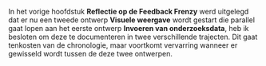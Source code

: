 In het vorige hoofdstuk __Reflectie op de Feedback Frenzy__ werd uitgelegd dat er nu een tweede ontwerp __Visuele weergave__ wordt gestart die parallel gaat lopen aan het eerste ontwerp __Invoeren van onderzoeksdata__, heb ik besloten om deze te documenteren in twee verschillende trajecten. Dit gaat tenkosten van de chronologie, maar voortkomt vervarring wanneer er gewisseld wordt tussen de deze twee ontwerpen.